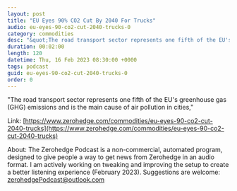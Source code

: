 ```yaml
---
layout: post
title: "EU Eyes 90% CO2 Cut By 2040 For Trucks"
audio: eu-eyes-90-co2-cut-2040-trucks-0
category: commodities
desc: "&quot;The road transport sector represents one fifth of the EU's greenhouse gas (GHG) emissions and is the main cause of air pollution in cities,&quot;"
duration: 00:02:00
length: 120
datetime: Thu, 16 Feb 2023 08:30:00 +0000
tags: podcast
guid: eu-eyes-90-co2-cut-2040-trucks-0
order: 0
---
```

&quot;The road transport sector represents one fifth of the EU's greenhouse gas (GHG) emissions and is the main cause of air pollution in cities,&quot;

Link: [https://www.zerohedge.com/commodities/eu-eyes-90-co2-cut-2040-trucks](https://www.zerohedge.com/commodities/eu-eyes-90-co2-cut-2040-trucks)

About: The Zerohedge Podcast is a non-commercial, automated program, designed to give people a way to get news from Zerohedge in an audio format.  I am actively working on tweaking and improving the setup to create a better listening experience (February 2023).  Suggestions are welcome: [zerohedgePodcast@outlook.com](mailto:zerohedgePodcast@outlook.com)